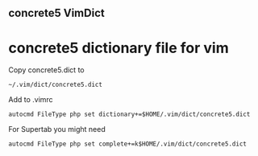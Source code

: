 concrete5 VimDict
-----------------

concrete5 dictionary file for vim
=================================

Copy concrete5.dict to

    ~/.vim/dict/concrete5.dict

Add to .vimrc

    autocmd FileType php set dictionary+=$HOME/.vim/dict/concrete5.dict

For Supertab you might need

    autocmd FileType php set complete+=k$HOME/.vim/dict/concrete5.dict
